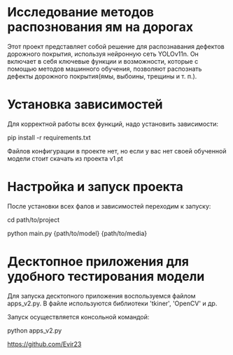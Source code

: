# Исследование методов распознования ям на дорогах
Этот проект представляет собой решение для распознавания дефектов дорожного покрытия, используя нейронную сеть YOLOv11n. Он включает в себя ключевые функции и возможности, которые с помощью методов машинного обучения, позволяют распознать дефекты дорожного покрытия(ямы, выбоины, трещины и т. п.).

# Установка зависимостей
Для корректной работы всех функций, надо установить зависимости:

pip install -r requirements.txt

Файлов конфигурации в проекте нет, но если у вас нет своей обученной модели стоит скачать из проекта v1.pt

# Настройка и запуск проекта
После установки всех фалов и зависимостей переходим к запуску:

cd path/to/project

python main.py {path/to/model} {path/to/media}

# Десктопное приложения для удобного тестирования модели
Для запуска десктопного приложения воспользуемся файлом apps_v2.py. В файле используются библиотеки 'tkiner', 'OpenCV' и др.

Запуск осуществляется консольной командой:

python apps_v2.py


https://github.com/Evir23

